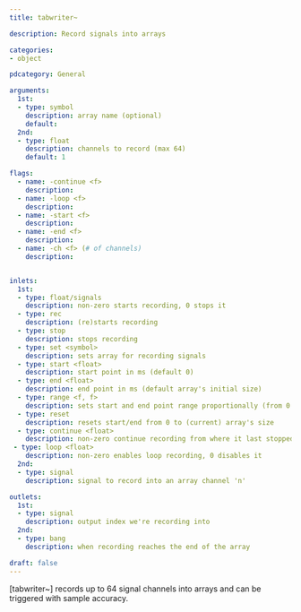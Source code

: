 ```yaml
---
title: tabwriter~

description: Record signals into arrays

categories:
- object

pdcategory: General

arguments:
  1st:
  - type: symbol
    description: array name (optional)
    default:
  2nd:
  - type: float
    description: channels to record (max 64)
    default: 1

flags:
  - name: -continue <f>
    description:
  - name: -loop <f>
    description:
  - name: -start <f>
    description:
  - name: -end <f>
    description:
  - name: -ch <f> (# of channels)
    description:


inlets:
  1st:
  - type: float/signals
    description: non-zero starts recording, 0 stops it
  - type: rec
    description: (re)starts recording
  - type: stop
    description: stops recording
  - type: set <symbol>
    description: sets array for recording signals
  - type: start <float>
    description: start point in ms (default 0)
  - type: end <float>
    description: end point in ms (default array's initial size)
  - type: range <f, f>
    description: sets start and end point range proportionally (from 0 to 1)
  - type: reset
    description: resets start/end from 0 to (current) array's size
  - type: continue <float>
    description: non-zero continue recording from where it last stopped
 - type: loop <float>
    description: non-zero enables loop recording, 0 disables it
  2nd:
  - type: signal
    description: signal to record into an array channel 'n'

outlets:
  1st:
  - type: signal
    description: output index we're recording into
  2nd:
  - type: bang
    description: when recording reaches the end of the array

draft: false
---
```


[tabwriter~] records up to 64 signal channels into arrays and can be triggered with sample accuracy.